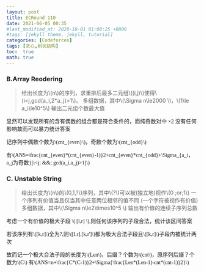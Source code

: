 ```yaml
---
layout: post
title: ECRound 110
date: 2021-06-05 00:35
#last_modified_at: 2020-10-01 01:08:25 +0800
#tags: [jekyll theme, jekyll, tutorial]
categories: [Codeforces]
tags: [贪心,树状结构]
toc:  true
math: true
---
```

### B.Array Reodering
>给出长度为\\\(n\\\)的序列，求重排后最多二元组\\\((i,j)\\\)使得\\\(i<j,gcd(a_i,2*a_j)>1\\\)。
>多组数据，其中\\\(\Sigma n\le2000 \\\)，\\\(1\le a_i\le10^5\\\)
>输出二元组个数最大值

<font face="楷体" >
显然可以发现所有的含有偶数的组合都是符合条件的，而纯奇数对中 ×2 没有任何影响故而可以暴力统计答案

记序列中偶数个数为\\\(cnt_{even}\\\)，奇数个数为\\\(cnt_{odd}\\\)

有\\\(ANS=\frac{cnt_{even}*(cnt_{even}-1)}2+cnt_{even}*cnt_{odd}+\Sigma_{a_i，a_j为奇数}[i<j\; \&\&\; gcd(a_i,a_j)>1]\\\)
</font>

### C. Unstable String
>给出长度为\\\(n\\\)的\\\(0,1,?\\\)序列，其中\\\(?\\\)可以被(独立地)视作\\\(0 \;or\;1\\\)
>一个序列有价值当且仅当其中任意两位相邻的值不同  (一个字符被视作有价值)
>多组数据，其中\\\(\Sigma n\le2\times10^5 \\\)
>输出有价值的连续子序列总数

<font face="楷体" >

考虑一个有价值的极大子段 \\\( [l,r] \\\),则任何该序列的子段合法，统计该区间答案

若该序列有\\\([k,r]\\\)全为?,则\\\([l,r],[k,r']\\\)都为极大合法子段且\\\([k,r]\\\)子段内被统计两次

故而记一个极大合法子段的长度为\\\(Len\\\)，后缀？个数为\\\(cnt\\\)，原序列后缀？个数为\\\(C\\\)
有\\\(ANS=n+\frac{C*(C-1)}2+\Sigma{\frac{Len*(Len-1)-cnt*(cnt-1)}2}\\\)
</font>